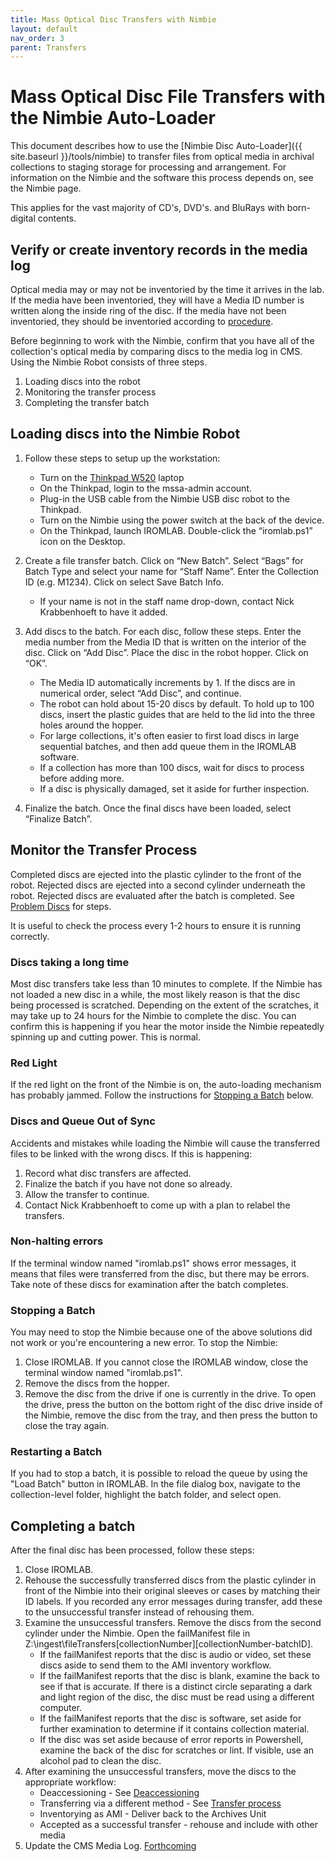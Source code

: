 ```yaml
---
title: Mass Optical Disc Transfers with Nimbie
layout: default
nav_order: 3
parent: Transfers
---
```


# Mass Optical Disc File Transfers with the Nimbie Auto-Loader

This document describes how to use the [Nimbie Disc Auto-Loader]({{ site.baseurl }}/tools/nimbie) to transfer files from optical media in archival collections to staging storage for processing and arrangement. For information on the Nimbie and the software this process depends on, see the Nimbie page. 

This applies for the vast majority of CD's, DVD's. and BluRays with born-digital contents.  

## Verify or create inventory records in the media log

Optical media may or may not be inventoried by the time it arrives in the lab. If the media have been inventoried, they will have a Media ID number is written along the inside ring of the disc. If the media have not been inventoried, they should be inventoried according to [procedure](inventory).

Before beginning to work with the Nimbie, confirm that you have all of the collection's optical media by comparing discs to the media log in CMS.
Using the Nimbie Robot consists of three steps.
1. Loading discs into the robot
2. Monitoring the transfer process
3. Completing the transfer batch

## Loading discs into the Nimbie Robot

1.  Follow these steps to setup up the workstation:
	- Turn on the [Thinkpad W520](../thinkpad(W520)tools) laptop
	- On the Thinkpad, login to the mssa-admin account.
	- Plug-in the USB cable from the Nimbie USB disc robot to the Thinkpad.
	- Turn on the Nimbie using the power switch at the back of the device.
    - On the Thinkpad, launch IROMLAB. Double-click the “iromlab.ps1” icon on the Desktop.
    
2.  Create a file transfer batch. Click on “New Batch”. Select “Bags” for Batch Type and select your name for “Staff Name”. Enter the Collection ID (e.g. M1234). Click on select Save Batch Info.
    -  If your name is not in the staff name drop-down, contact Nick Krabbenhoeft to have it added.

3.  Add discs to the batch. For each disc, follow these steps. Enter the media number from the Media ID that is written on the interior of the disc. Click on “Add Disc”. Place the disc in the robot hopper. Click on “OK”.
    - The Media ID automatically increments by 1. If the discs are in numerical order, select “Add Disc”, and continue.
    - The robot can hold about 15-20 discs by default. To hold up to 100 discs, insert the plastic guides that are held to the lid into the three holes around the hopper.
    - For large collections, it's often easier to first load discs in large sequential batches, and then add queue them in the IROMLAB software. 
    - If a collection has more than 100 discs, wait for discs to process before adding more.
    - If a disc is physically damaged, set it aside for further inspection.

4.  Finalize the batch. Once the final discs have been loaded, select “Finalize Batch”.
    

## Monitor the Transfer Process
Completed discs are ejected into the plastic cylinder to the front of the robot. Rejected discs are ejected into a second cylinder underneath the robot. Rejected discs are evaluated after the batch is completed. See [Problem Discs](#problem-discs) for steps.

It is useful to check the process every 1-2 hours to ensure it is running correctly.

### Discs taking a long time
Most disc transfers take less than 10 minutes to complete. If the Nimbie has not loaded a new disc in a while, the most likely reason is that the disc being processed is scratched. Depending on the extent of the scratches, it may take up to 24 hours for the Nimbie to complete the disc. You can confirm this is happening if you hear the motor inside the Nimbie repeatedly spinning up and cutting power. This is normal.

### Red Light
If the red light on the front of the Nimbie is on, the auto-loading mechanism has probably jammed. Follow the instructions for [Stopping a Batch](#stopping-a-batch) below.

### Discs and Queue Out of Sync
Accidents and mistakes while loading the Nimbie will cause the transferred files to be linked with the wrong discs. If this is happening:
1. Record what disc transfers are affected.
2. Finalize the batch if you have not done so already.
3. Allow the transfer to continue.
4. Contact Nick Krabbenhoeft to come up with a plan to relabel the transfers.

### Non-halting errors
If the terminal window named "iromlab.ps1" shows error messages, it means that files were transferred from the disc, but there may be errors. Take note of these discs for examination after the batch completes.

### Stopping a Batch
You may need to stop the Nimbie because one of the above solutions did not work or you're encountering a new error. To stop the Nimbie:

1. Close IROMLAB. If you cannot close the IROMLAB window, close the terminal window named "iromlab.ps1".
2. Remove the discs from the hopper.
3. Remove the disc from the drive if one is currently in the drive. To open the drive, press the button on the bottom right of the disc drive inside of the Nimbie, remove the disc from the tray, and then press the button to close the tray again.

### Restarting a Batch
If you had to stop a batch, it is possible to reload the queue by using the "Load Batch" button in IROMLAB. In the file dialog box, navigate to the collection-level folder, highlight the batch folder, and select open.

## Completing a batch

After the final disc has been processed, follow these steps:
1. Close IROMLAB.
2. Rehouse the successfully transferred discs from the plastic cylinder in front of the Nimbie into their original sleeves or cases by matching their ID labels. If you recorded any error messages during transfer, add these to the unsuccessful transfer instead of rehousing them.
3. Examine the unsuccessful transfers. Remove the discs from the second cylinder under the Nimbie. Open the failManifest file in Z:\ingest\fileTransfers\[collectionNumber]\[collectionNumber-batchID].
   * If the failManifest reports that the disc is audio or video, set these discs aside to send them to the AMI inventory workflow.
   * If the failManifest reports that the disc is blank, examine the back to see if that is accurate. If there is a distinct circle separating a dark and light region of the disc, the disc must be read using a different computer. 
   * If the failManifest reports that the disc is software, set aside for further examination to determine if it contains collection material.
   * If the disc was set aside because of error reports in Powershell, examine the back of the disc for scratches or lint. If visible, use an alcohol pad to clean the disc.
4. After examining the unsuccessful transfers, move the discs to the appropriate workflow:
	* Deaccessioning - See [Deaccessioning]()
	* Transferring via a different method - See [Transfer process]()
	* Inventorying as AMI - Deliver back to the Archives Unit
	* Accepted as a successful transfer - rehouse and include with other media
5. Update the CMS Media Log. [Forthcoming]()
